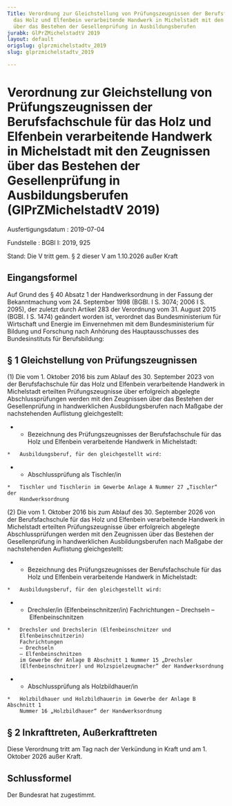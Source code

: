```yaml
---
Title: Verordnung zur Gleichstellung von Prüfungszeugnissen der Berufsfachschule für
  das Holz und Elfenbein verarbeitende Handwerk in Michelstadt mit den Zeugnissen
  über das Bestehen der Gesellenprüfung in Ausbildungsberufen
jurabk: GlPrZMichelstadtV 2019
layout: default
origslug: glprzmichelstadtv_2019
slug: glprzmichelstadtv_2019

---
```


# Verordnung zur Gleichstellung von Prüfungszeugnissen der Berufsfachschule für das Holz und Elfenbein verarbeitende Handwerk in Michelstadt mit den Zeugnissen über das Bestehen der Gesellenprüfung in Ausbildungsberufen (GlPrZMichelstadtV 2019)

Ausfertigungsdatum
:   2019-07-04

Fundstelle
:   BGBl I: 2019, 925

Stand: Die V tritt gem. § 2 dieser V am 1.10.2026 außer Kraft

## Eingangsformel

Auf Grund des § 40 Absatz 1 der Handwerksordnung in der Fassung der
Bekanntmachung vom 24. September 1998 (BGBl. I S. 3074; 2006 I S.
2095), der zuletzt durch Artikel 283 der Verordnung vom 31. August
2015 (BGBl. I S. 1474) geändert worden ist, verordnet das
Bundesministerium für Wirtschaft und Energie im Einvernehmen mit dem
Bundesministerium für Bildung und Forschung nach Anhörung des
Hauptausschusses des Bundesinstituts für Berufsbildung:


## § 1 Gleichstellung von Prüfungszeugnissen

(1) Die vom 1. Oktober 2016 bis zum Ablauf des 30. September 2023 von
der Berufsfachschule für das Holz und Elfenbein verarbeitende Handwerk
in Michelstadt erteilten Prüfungszeugnisse über erfolgreich abgelegte
Abschlussprüfungen werden mit den Zeugnissen über das Bestehen der
Gesellenprüfung in handwerklichen Ausbildungsberufen nach Maßgabe der
nachstehenden Auflistung gleichgestellt:

*    *   Bezeichnung des Prüfungszeugnisses
        der Berufsfachschule für das Holz
        und Elfenbein verarbeitende Handwerk
        in Michelstadt:

    *   Ausbildungsberuf, für den gleichgestellt wird:


*    *   Abschlussprüfung als Tischler/in

    *   Tischler und Tischlerin im Gewerbe Anlage A Nummer 27 „Tischler“ der
        Handwerksordnung




(2) Die vom 1. Oktober 2016 bis zum Ablauf des 30. September 2026 von
der Berufsfachschule für das Holz und Elfenbein verarbeitende Handwerk
in Michelstadt erteilten Prüfungszeugnisse über erfolgreich abgelegte
Abschlussprüfungen werden mit den Zeugnissen über das Bestehen der
Gesellenprüfung in handwerklichen Ausbildungsberufen nach Maßgabe der
nachstehenden Auflistung gleichgestellt:

*    *   Bezeichnung des Prüfungszeugnisses
        der Berufsfachschule für das Holz
        und Elfenbein verarbeitende Handwerk
        in Michelstadt:

    *   Ausbildungsberuf, für den gleichgestellt wird:


*    *   Drechsler/in (Elfenbeinschnitzer/in)
        Fachrichtungen
        – Drechseln
        – Elfenbeinschnitzen

    *   Drechsler und Drechslerin (Elfenbeinschnitzer und
        Elfenbeinschnitzerin)
        Fachrichtungen
        – Drechseln
        – Elfenbeinschnitzen
        im Gewerbe der Anlage B Abschnitt 1 Nummer 15 „Drechsler
        (Elfenbeinschnitzer) und Holzspielzeugmacher“ der Handwerksordnung


*    *   Abschlussprüfung als Holzbildhauer/in

    *   Holzbildhauer und Holzbildhauerin im Gewerbe der Anlage B Abschnitt 1
        Nummer 16 „Holzbildhauer“ der Handwerksordnung





## § 2 Inkrafttreten, Außerkrafttreten

Diese Verordnung tritt am Tag nach der Verkündung in Kraft und am 1.
Oktober 2026 außer Kraft.


## Schlussformel

Der Bundesrat hat zugestimmt.

